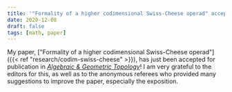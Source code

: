 ```yaml
---
title: '"Formality of a higher codimensional Swiss-Cheese operad" accepted in *Algebraic & Geometric Topology*'
date: 2020-12-08
draft: false
tags: [math, paper]
---
```


My paper, ["Formality of a higher codimensional Swiss-Cheese operad"]({{< ref "research/codim-swiss-cheese" >}}), has just been accepted for publication in [_Algebraic & Geometric Topology_](https://msp.org/agt/)!
I am very grateful to the editors for this, as well as to the anonymous referees who provided many suggestions to improve the paper, especially the exposition.
